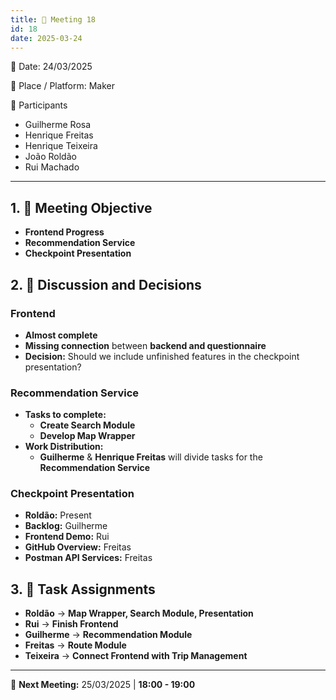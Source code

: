 ```yaml
---
title: 📝 Meeting 18
id: 18
date: 2025-03-24
---
```


📅 Date: 24/03/2025  

📍 Place / Platform: Maker  

👥 Participants  

- Guilherme Rosa  
- Henrique Freitas  
- Henrique Teixeira  
- João Roldão  
- Rui Machado  

---

## 1. 🎯 Meeting Objective  

- **Frontend Progress**  
- **Recommendation Service**  
- **Checkpoint Presentation**  

## 2. 💬 Discussion and Decisions  

### **Frontend**  

- **Almost complete**  
- **Missing connection** between **backend and questionnaire**  
- **Decision:** Should we include unfinished features in the checkpoint presentation?  

### **Recommendation Service**  

- **Tasks to complete:**  
  - **Create Search Module**  
  - **Develop Map Wrapper**  
- **Work Distribution:**  
  - **Guilherme** & **Henrique Freitas** will divide tasks for the **Recommendation Service**  

### **Checkpoint Presentation**  

- **Roldão:** Present  
- **Backlog:** Guilherme  
- **Frontend Demo:** Rui  
- **GitHub Overview:** Freitas  
- **Postman API Services:** Freitas  

## 3. 📝 Task Assignments  

- **Roldão** → **Map Wrapper, Search Module, Presentation**  
- **Rui** → **Finish Frontend**  
- **Guilherme** → **Recommendation Module**  
- **Freitas** → **Route Module**  
- **Teixeira** → **Connect Frontend with Trip Management**  

---

📅 **Next Meeting:** 25/03/2025 | **18:00 - 19:00**  

